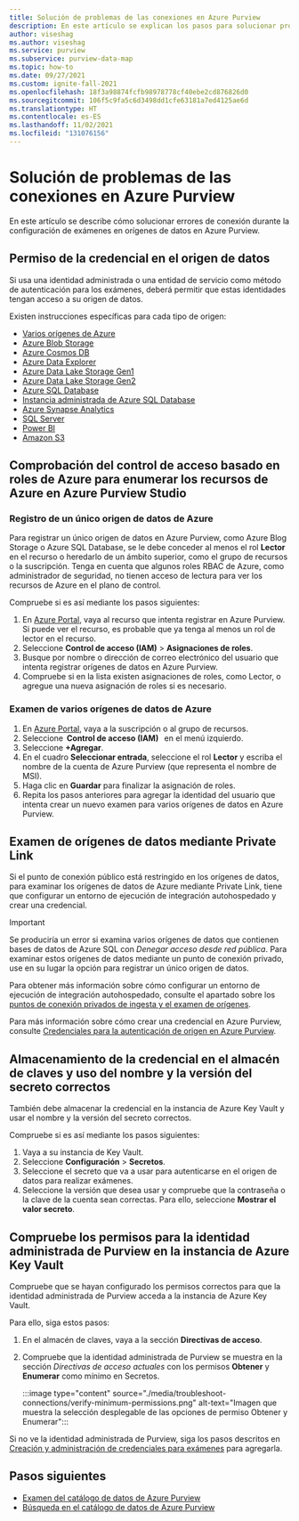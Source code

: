 ```yaml
---
title: Solución de problemas de las conexiones en Azure Purview
description: En este artículo se explican los pasos para solucionar problemas con las conexiones en Azure Purview.
author: viseshag
ms.author: viseshag
ms.service: purview
ms.subservice: purview-data-map
ms.topic: how-to
ms.date: 09/27/2021
ms.custom: ignite-fall-2021
ms.openlocfilehash: 18f3a98874fcfb98978778cf40ebe2cd876826d0
ms.sourcegitcommit: 106f5c9fa5c6d3498dd1cfe63181a7ed4125ae6d
ms.translationtype: HT
ms.contentlocale: es-ES
ms.lasthandoff: 11/02/2021
ms.locfileid: "131076156"
---
```

# <a name="troubleshoot-your-connections-in-azure-purview"></a>Solución de problemas de las conexiones en Azure Purview

En este artículo se describe cómo solucionar errores de conexión durante la configuración de exámenes en orígenes de datos en Azure Purview.

## <a name="permission-the-credential-on-the-data-source"></a>Permiso de la credencial en el origen de datos

Si usa una identidad administrada o una entidad de servicio como método de autenticación para los exámenes, deberá permitir que estas identidades tengan acceso a su origen de datos.

Existen instrucciones específicas para cada tipo de origen:

- [Varios orígenes de Azure](register-scan-azure-multiple-sources.md#authentication-for-registration)
- [Azure Blob Storage](register-scan-azure-blob-storage-source.md#authentication-for-a-scan)
- [Azure Cosmos DB](register-scan-azure-cosmos-database.md#authentication-for-a-scan)
- [Azure Data Explorer](register-scan-azure-data-explorer.md#authentication-for-registration)
- [Azure Data Lake Storage Gen1](register-scan-adls-gen1.md#prerequisites-for-scan)
- [Azure Data Lake Storage Gen2](register-scan-adls-gen2.md#prerequisites-for-scan)
- [Azure SQL Database](register-scan-azure-sql-database.md)
- [Instancia administrada de Azure SQL Database](register-scan-azure-sql-database-managed-instance.md#authentication-for-registration)
- [Azure Synapse Analytics](register-scan-azure-synapse-analytics.md#authentication-for-registration)
- [SQL Server](register-scan-on-premises-sql-server.md#authentication-for-registration)
- [Power BI](register-scan-power-bi-tenant.md)
- [Amazon S3](register-scan-amazon-s3.md#create-a-purview-credential-for-your-aws-s3-scan)

## <a name="verifying-azure-role-based-access-control-to-enumerate-azure-resources-in-azure-purview-studio"></a>Comprobación del control de acceso basado en roles de Azure para enumerar los recursos de Azure en Azure Purview Studio

### <a name="registering-single-azure-data-source"></a>Registro de un único origen de datos de Azure
Para registrar un único origen de datos en Azure Purview, como Azure Blog Storage o Azure SQL Database, se le debe conceder al menos el rol **Lector** en el recurso o heredarlo de un ámbito superior, como el grupo de recursos o la suscripción. Tenga en cuenta que algunos roles RBAC de Azure, como administrador de seguridad, no tienen acceso de lectura para ver los recursos de Azure en el plano de control.  

Compruebe si es así mediante los pasos siguientes:

1. En [Azure Portal](https://portal.azure.com), vaya al recurso que intenta registrar en Azure Purview. Si puede ver el recurso, es probable que ya tenga al menos un rol de lector en el recurso. 
2. Seleccione **Control de acceso (IAM)**  > **Asignaciones de roles**.
3. Busque por nombre o dirección de correo electrónico del usuario que intenta registrar orígenes de datos en Azure Purview.
4. Compruebe si en la lista existen asignaciones de roles, como Lector, o agregue una nueva asignación de roles si es necesario.

### <a name="scanning-multiple-azure-data-sources"></a>Examen de varios orígenes de datos de Azure
1. En [Azure Portal](https://portal.azure.com), vaya a la suscripción o al grupo de recursos.  
2. Seleccione  **Control de acceso (IAM)**   en el menú izquierdo. 
3. Seleccione **+Agregar**. 
4. En el cuadro **Seleccionar entrada**, seleccione el rol **Lector** y escriba el nombre de la cuenta de Azure Purview (que representa el nombre de MSI). 
5. Haga clic en **Guardar** para finalizar la asignación de roles.
6. Repita los pasos anteriores para agregar la identidad del usuario que intenta crear un nuevo examen para varios orígenes de datos en Azure Purview.

## <a name="scanning-data-sources-using-private-link"></a>Examen de orígenes de datos mediante Private Link 
Si el punto de conexión público está restringido en los orígenes de datos, para examinar los orígenes de datos de Azure mediante Private Link, tiene que configurar un entorno de ejecución de integración autohospedado y crear una credencial. 

> [!IMPORTANT]
> Se produciría un error si examina varios orígenes de datos que contienen bases de datos de Azure SQL con _Denegar acceso desde red pública_. Para examinar estos orígenes de datos mediante un punto de conexión privado, use en su lugar la opción para registrar un único origen de datos.

Para obtener más información sobre cómo configurar un entorno de ejecución de integración autohospedado, consulte el apartado sobre los [puntos de conexión privados de ingesta y el examen de orígenes](catalog-private-link-ingestion.md#deploy-self-hosted-integration-runtime-ir-and-scan-your-data-sources).

Para más información sobre cómo crear una credencial en Azure Purview, consulte [Credenciales para la autenticación de origen en Azure Purview](manage-credentials.md#create-azure-key-vaults-connections-in-your-azure-purview-account).

## <a name="storing-your-credential-in-your-key-vault-and-using-the-right-secret-name-and-version"></a>Almacenamiento de la credencial en el almacén de claves y uso del nombre y la versión del secreto correctos

También debe almacenar la credencial en la instancia de Azure Key Vault y usar el nombre y la versión del secreto correctos.

Compruebe si es así mediante los pasos siguientes:

1. Vaya a su instancia de Key Vault.
1. Seleccione **Configuración** > **Secretos**.
1. Seleccione el secreto que va a usar para autenticarse en el origen de datos para realizar exámenes.
1. Seleccione la versión que desea usar y compruebe que la contraseña o la clave de la cuenta sean correctas. Para ello, seleccione **Mostrar el valor secreto**. 

## <a name="verify-permissions-for-the-purview-managed-identity-on-your-azure-key-vault"></a>Compruebe los permisos para la identidad administrada de Purview en la instancia de Azure Key Vault

Compruebe que se hayan configurado los permisos correctos para que la identidad administrada de Purview acceda a la instancia de Azure Key Vault.

Para ello, siga estos pasos:

1. En el almacén de claves, vaya a la sección **Directivas de acceso**.

1. Compruebe que la identidad administrada de Purview se muestra en la sección *Directivas de acceso actuales* con los permisos **Obtener** y **Enumerar** como mínimo en Secretos.

   :::image type="content" source="./media/troubleshoot-connections/verify-minimum-permissions.png" alt-text="Imagen que muestra la selección desplegable de las opciones de permiso Obtener y Enumerar":::

Si no ve la identidad administrada de Purview, siga los pasos descritos en [Creación y administración de credenciales para exámenes](manage-credentials.md) para agregarla. 

## <a name="next-steps"></a>Pasos siguientes

- [Examen del catálogo de datos de Azure Purview](how-to-browse-catalog.md)
- [Búsqueda en el catálogo de datos de Azure Purview](how-to-search-catalog.md)
